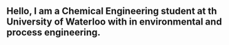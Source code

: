## Hello, I am a Chemical Engineering student at th University of Waterloo with in environmental and process engineering.

<!--
**jpatterson288/jpatterson288** is a ✨ _special_ ✨ repository because its `README.md` (this file) appears on your GitHub profile.
